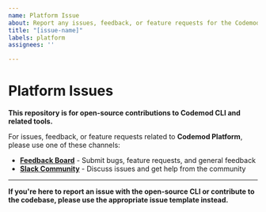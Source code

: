 ```yaml
---
name: Platform Issue
about: Report any issues, feedback, or feature requests for the Codemod Platform, including Scanner, Migrations, Insights, Studio, Workflows, and CLI.
title: "[issue-name]"
labels: platform
assignees: ''

---
```


# Platform Issues

**This repository is for open-source contributions to Codemod CLI and related tools.**

For issues, feedback, or feature requests related to **Codemod Platform**, please use one of these channels:

- **[Feedback Board](https://feedback.codemod.com)** - Submit bugs, feature requests, and general feedback
- **[Slack Community](https://go.codemod.com/community)** - Discuss issues and get help from the community

---

**If you're here to report an issue with the open-source CLI or contribute to the codebase, please use the appropriate issue template instead.**
